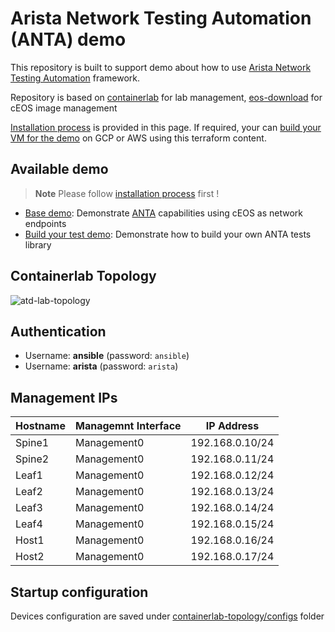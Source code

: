 # Arista Network Testing Automation (ANTA) demo

This repository is built to support demo about how to use [Arista Network Testing Automation](https://www.anta.ninja) framework.

Repository is based on [containerlab](https://containerlab.dev/) for lab management, [eos-download](https://github.com/titom73/eos-downloader) for cEOS image management

[Installation process](./docs/installation.md) is provided in this page. If required, your can [build your VM for the demo](vm-builder/README.md) on GCP or AWS using this terraform content.

## Available demo

> **Note**
> Please follow [installation process](./docs/installation.md) first !

- [Base demo](docs/demo-base.md): Demonstrate [ANTA](www.anta.ninja) capabilities using cEOS as network endpoints
- [Build your test demo](docs/demo-tests.md): Demonstrate how to build your own ANTA tests library

## Containerlab Topology

![atd-lab-topology](diagram.png)

## Authentication

- Username: __ansible__ (password: `ansible`)
- Username: __arista__ (password: `arista`)

## Management IPs

| Hostname | Managemnt Interface | IP Address      |
| -------- | ------------------- | --------------  |
| Spine1   | Management0         | 192.168.0.10/24 |
| Spine2   | Management0         | 192.168.0.11/24 |
| Leaf1    | Management0         | 192.168.0.12/24 |
| Leaf2    | Management0         | 192.168.0.13/24 |
| Leaf3    | Management0         | 192.168.0.14/24 |
| Leaf4    | Management0         | 192.168.0.15/24 |
| Host1    | Management0         | 192.168.0.16/24 |
| Host2    | Management0         | 192.168.0.17/24 |

## Startup configuration

Devices configuration are saved under [containerlab-topology/configs](containerlab-topology/configs) folder
